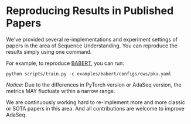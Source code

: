 # Reproducing Results in Published Papers

We've provided several re-implementations and experiment settings of papers in the area of Sequence Understanding. You can reproduce the results simply using one command.

For example, to reproduce [BABERT](../../examples/babert), you can run:
```commandline
python scripts/train.py -c examples/babert/configs/cws/pku.yaml
```

*Notice*: Due to the differences in PyTorch version or AdaSeq version, the metrics MAY fluctuate within a narrow range.

We are continuously working hard to re-implement more and more classic or SOTA papers in this area. And all contributions are welcome to improve AdaSeq.
